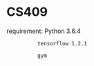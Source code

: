 # CS409

requirement:  Python 3.6.4

              tensorflow 1.2.1
              
              gym
